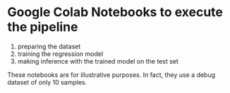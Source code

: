 # Google Colab Notebooks to execute the pipeline

1) preparing the dataset
2) training the regression model
3) making inference with the trained model on the test set

These notebooks are for illustrative purposes. In fact, they use a debug dataset of only 10 samples.
